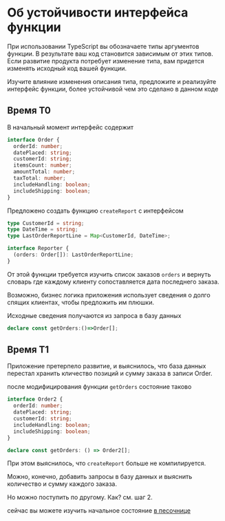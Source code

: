 # Об устойчивости интерфейса функции

При использовании TypeScript вы обозначаете типы аргументов функции. В результате ваш код становится зависимым от этих типов. Если развитие продукта потребует изменение типа, вам придется изменять исходный код вашей функции.

Изучите влияние изменения описания типа, предложите и реализуйте интерфейс функции, более устойчивой чем это сделано в данном коде

## Время T0

В начальный момент интерфейс содержит

```ts
interface Order {
  orderId: number;
  datePlaced: string;
  customerId: string;
  itemsCount: number;
  amountTotal: number;
  taxTotal: number;
  includeHandling: boolean;
  includeShipping: boolean;
}
```

Предложено создать функцию `createReport` с интерфейсом

```ts
type CustomerId = string;
type DateTime = string;
type LastOrderReportLine = Map<CustomerId, DateTime>;

interface Reporter {
  (orders: Order[]): LastOrderReportLine;
}
```

От этой функции требуется изучить список заказов `orders` и вернуть словарь где каждому клиенту сопоставляется дата последнего заказа.

Возможно, бизнес логика приложения использует сведения о долго спящих клиентах, чтобы предложить им плюшки.

Исходные сведения получаются из запроса в базу данных

```ts
declare const getOrders:()=>Order[];
```

## Время T1

Приложение претерпело развитие, и выяснилось, что база данных перестал хранить кличество позиций и сумму заказа в записи Order.

после модифицирования функции `getOrders` состояние таково

```ts
interface Order2 {
  orderId: number;
  datePlaced: string;
  customerId: string;
  includeHandling: boolean;
  includeShipping: boolean;
}

declare const getOrders: () => Order2[];
```

При этом выяснилось, что `createReport` больше не компилируется.

Можно, конечно, добавить запросы в базу данных и выяснить количество и сумму каждого заказа.

Но можно поступить по другому. Как? см. шаг 2.

сейчас вы можете изучить начальное состояние [в песочнице](https://codesandbox.io/s/step-1-demo-03-08-module-03-safty-to-function-interface-4qxlf)

#
#
